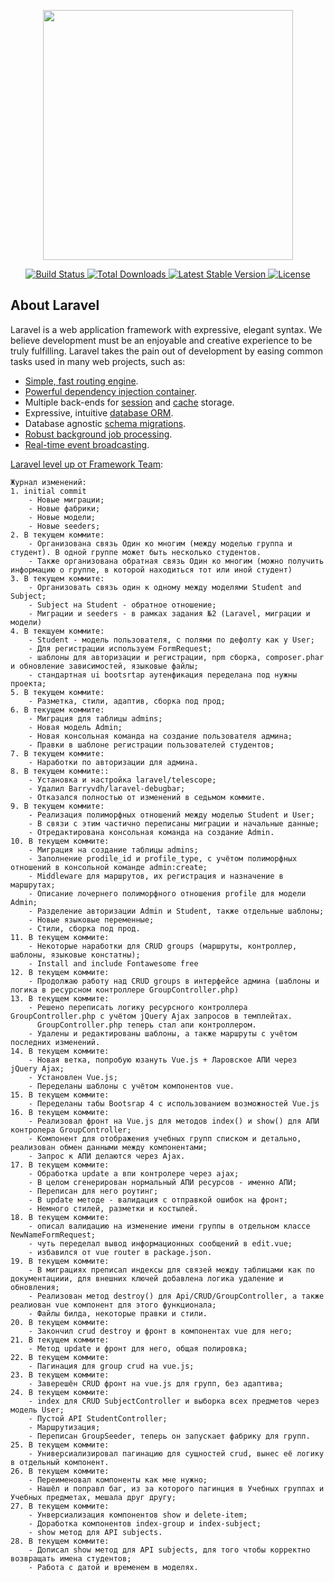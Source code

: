 <p align="center">
    <a href="https://laravel.com" target="_blank">
        <img src="https://raw.githubusercontent.com/laravel/art/master/logo-lockup/5%20SVG/2%20CMYK/1%20Full%20Color/laravel-logolockup-cmyk-red.svg" width="400">
    </a>
</p>

<p align="center">
    <a href="https://travis-ci.org/laravel/framework">
        <img src="https://travis-ci.org/laravel/framework.svg" 
             alt="Build Status">
    </a>
    <a href="https://packagist.org/packages/laravel/framework">
        <img src="https://poser.pugx.org/laravel/framework/d/total.svg" 
             alt="Total Downloads">
    </a>
    <a href="https://packagist.org/packages/laravel/framework">
        <img src="https://poser.pugx.org/laravel/framework/v/stable.svg"
             alt="Latest Stable Version">
    </a>
    <a href="https://packagist.org/packages/laravel/framework">
        <img src="https://poser.pugx.org/laravel/framework/license.svg"
             alt="License">
    </a>
</p>

## About Laravel

Laravel is a web application framework with expressive, elegant syntax. We believe development must be an enjoyable and creative experience to be truly fulfilling. Laravel takes the pain out of development by easing common tasks used in many web projects, such as:

- [Simple, fast routing engine](https://laravel.com/docs/routing).
- [Powerful dependency injection container](https://laravel.com/docs/container).
- Multiple back-ends for [session](https://laravel.com/docs/session) and [cache](https://laravel.com/docs/cache) storage.
- Expressive, intuitive [database ORM](https://laravel.com/docs/eloquent).
- Database agnostic [schema migrations](https://laravel.com/docs/migrations).
- [Robust background job processing](https://laravel.com/docs/queues).
- [Real-time event broadcasting](https://laravel.com/docs/broadcasting).


[Laravel level up от Framework Team](https://docs.google.com/document/d/1iyhYo-xlRT5Xq-p8wzOwyY6d79zZiGhoDhbj18J215g/edit#heading=h.3qvtvhi25eb4):

    Журнал изменений:
    1. initial commit
        - Новые миграции;
        - Новые фабрики;
        - Новые модели;
        - Новые seeders;
    2. В текущем коммите:
        - Организована связь Один ко многим (между моделью группа и студент). В одной группе может быть несколько студентов.
        - Также организована обратная связь Один ко многим (можно получить информацию о группе, в которой находиться тот или иной студент)
    3. В текущем коммите:
        - Организовать связь один к одному между моделями Student and Subject;
        - Subject на Student - обратное отношение;
        - Миграции и seeders - в рамках задания №2 (Laravel, миграции и модели)
    4. В текщуем коммите:
        - Student - модель пользователя, с полями по дефолту как у User;
        - Для регистрации используем FormRequest;
        - шаблоны для авторизации и регистрации, npm сборка, composer.phar и обновление зависимостей, языковые файлы;
        - стандартная ui bootsrtap аутенфикация переделана под нужны проекта;
    5. В текущем коммите:
        - Разметка, стили, адаптив, сборка под прод;
    6. В текущем коммите:
        - Миграция для таблицы admins;
        - Новая модель Admin;
        - Новая консольная команда на создание пользователя админа;
        - Правки в шаблоне регистрации пользователей студентов;
    7. В текущем коммите:
        - Наработки по авторизации для админа.
    8. В текущем коммите::
        - Установка и настройка laravel/telescope;
        - Удалил Barryvdh/laravel-debugbar;
        - Отказался полностью от изменений в седьмом коммите.
    9. В текущем коммите:
        - Реализация полиморфных отношений между моделью Student и User;
        - В связи с этим частично переписаны миграции и начальные данные;
        - Отредактирована консольная команда на создание Admin.
    10. В текущем коммите:
        - Миграция на создание таблицы admins;
        - Заполнение prodile_id и profile_type, с учётом полиморфных отношений в консольной команде admin:create;
        - Middleware для маршрутов, их регистрация и назначение в маршрутах;
        - Описание лочернего полиморфного отношения profile для модели Admin;
        - Разделение авторизации Admin и Student, также отдельные шаблоны;
        - Новые языковые переменные;
        - Стили, сборка под прод.
    11. В текущем коммите:
        - Некоторые наработки для CRUD groups (маршруты, контроллер, шаблоны, языковые констатны);
        - Install and include Fontawesome free
    12. В текущем коммите:
        - Продолжаю работу над CRUD groups в интерфейсе админа (шаблоны и логика в ресурсном контроллере GroupController.php)
    13. В текущем коммите:
        - Решено переписать логику ресурсного контроллера GroupController.php с учётом jQuery Ajax запросов в темплейтах. 
          GroupController.php теперь стал апи контроллером.
        - Удалены и редактированы шаблоны, а также маршруты с учётом последних изменений.
    14. В текущем коммите:
        - Новая ветка, попробую юзануть Vue.js + Ларовское АПИ через jQuery Ajax;
        - Установлен Vue.js;
        - Переделаны шаблоны с учётом компонентов vue.
    15. В текущем коммите:
        - Переделаны табы Bootsrap 4 с использованием возможностей Vue.js
    16. В текущем коммите:
        - Реализовал фронт на Vue.js для методов index() и show() для АПИ контролера GroupController;
        - Компонент для отображения учебных групп списком и детально, реализован обмен данными между компонентами;
        - Запрос к АПИ делаются через Ajax.
    17. В текущем коммите:
        - Обработка update а впи контролере через ajax;
        - В целом сгенерирован нормальный АПИ ресурсов - именно АПИ;
        - Переписан для него роутинг;
        - В update методе - валидация с отправкой ошибок на фронт;
        - Немного стилей, разметки и костылей.
    18. В текущем коммите:
        - описал валидацию на изменение имени группы в отдельном классе NewNameFormRequest;
        - чуть переделал вывод информационных сообщений в edit.vue;
        - избавился от vue router в package.json.
    19. В текущем коммите:
        - В миграциях преписал индексы для связей между таблицами как по документациии, для внешних ключей добавлена логика удаление и обновления;
        - Реализован метод destroy() для Api/CRUD/GroupController, а также реалиован vue компонент для этого функционала;
        - Файлы билда, некоторые правки и стили.
    20. В текущем коммите:
        - Закончил crud destroy и фронт в компонентах vue для него;
    21. В текущем коммите:
        - Метод update и фронт для него, общая полировка;
    22. В текущем коммите:
        - Пагинация для group crud на vue.js;
    23. В текущем коммите:
        - Завeрешён CRUD фронт на vue.js для групп, без адаптива;
    24. В текущем коммите:
        - index для CRUD SubjectController и выборка всех предметов через модель User;
        - Пустой API StudentController;
        - Маршрутизация;
        - Переписан GroupSeeder, теперь он запускает фабрику для групп.
    25. В текущем коммите:
        - Универсиализировал пагинацию для сущностей crud, вынес её логику в отдельный компонент.
    26. В текущем коммите:
        - Переименовал компоненты как мне нужно;
        - Нашёл и поправл баг, из за которого пагинция в Учебных группах и Учебных предметах, мешала друг другу;
    27. В текущем коммите:
        - Унверсиализация компонентов show и delete-item;
        - Доработка компонентов index-group и index-subject;
        - show метод для API subjects.
    28. В текущем коммите:
        - Дописал show метод для API subjects, для того чтобы корректно возвращать имена студентов;
        - Работа с датой и временем в моделях.
